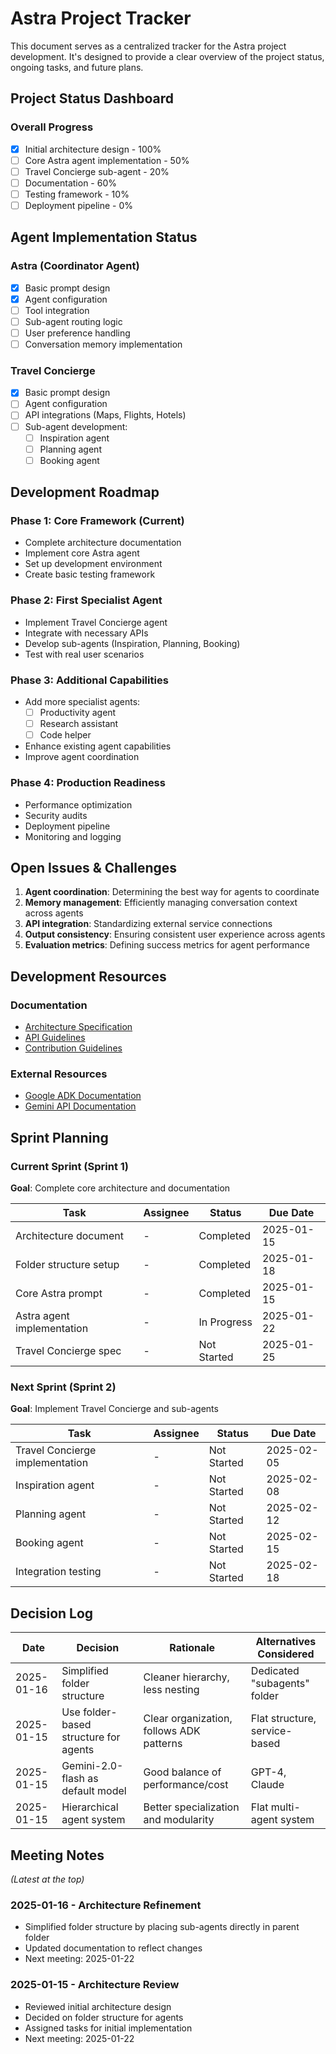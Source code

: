 # Astra Project Tracker

This document serves as a centralized tracker for the Astra project development. It's designed to provide a clear overview of the project status, ongoing tasks, and future plans.

## Project Status Dashboard

### Overall Progress
- [x] Initial architecture design - 100%
- [ ] Core Astra agent implementation - 50% 
- [ ] Travel Concierge sub-agent - 20%
- [ ] Documentation - 60%
- [ ] Testing framework - 10%
- [ ] Deployment pipeline - 0%

## Agent Implementation Status

### Astra (Coordinator Agent)
- [x] Basic prompt design
- [x] Agent configuration
- [ ] Tool integration
- [ ] Sub-agent routing logic
- [ ] User preference handling
- [ ] Conversation memory implementation

### Travel Concierge
- [x] Basic prompt design
- [ ] Agent configuration
- [ ] API integrations (Maps, Flights, Hotels)
- [ ] Sub-agent development:
  - [ ] Inspiration agent
  - [ ] Planning agent 
  - [ ] Booking agent

## Development Roadmap

### Phase 1: Core Framework (Current)
- Complete architecture documentation
- Implement core Astra agent
- Set up development environment
- Create basic testing framework

### Phase 2: First Specialist Agent
- Implement Travel Concierge agent
- Integrate with necessary APIs
- Develop sub-agents (Inspiration, Planning, Booking)
- Test with real user scenarios

### Phase 3: Additional Capabilities
- Add more specialist agents:
  - [ ] Productivity agent
  - [ ] Research assistant
  - [ ] Code helper
- Enhance existing agent capabilities
- Improve agent coordination

### Phase 4: Production Readiness
- Performance optimization
- Security audits
- Deployment pipeline
- Monitoring and logging

## Open Issues & Challenges

1. **Agent coordination**: Determining the best way for agents to coordinate
2. **Memory management**: Efficiently managing conversation context across agents
3. **API integration**: Standardizing external service connections
4. **Output consistency**: Ensuring consistent user experience across agents
5. **Evaluation metrics**: Defining success metrics for agent performance

## Development Resources

### Documentation
- [Architecture Specification](ARCHITECTURE.md)
- [API Guidelines](API.md)
- [Contribution Guidelines](CONTRIBUTING.md)

### External Resources
- [Google ADK Documentation](https://developers.google.com/adk)
- [Gemini API Documentation](https://ai.google.dev/docs/gemini_api)

## Sprint Planning

### Current Sprint (Sprint 1)
**Goal**: Complete core architecture and documentation

| Task | Assignee | Status | Due Date |
|------|----------|--------|----------|
| Architecture document | - | Completed | 2025-01-15 |
| Folder structure setup | - | Completed | 2025-01-18 |
| Core Astra prompt | - | Completed | 2025-01-15 |
| Astra agent implementation | - | In Progress | 2025-01-22 |
| Travel Concierge spec | - | Not Started | 2025-01-25 |

### Next Sprint (Sprint 2)
**Goal**: Implement Travel Concierge and sub-agents

| Task | Assignee | Status | Due Date |
|------|----------|--------|----------|
| Travel Concierge implementation | - | Not Started | 2025-02-05 |
| Inspiration agent | - | Not Started | 2025-02-08 |
| Planning agent | - | Not Started | 2025-02-12 |
| Booking agent | - | Not Started | 2025-02-15 |
| Integration testing | - | Not Started | 2025-02-18 |

## Decision Log

| Date | Decision | Rationale | Alternatives Considered |
|------|----------|-----------|-------------------------|
| 2025-01-16 | Simplified folder structure | Cleaner hierarchy, less nesting | Dedicated "subagents" folder |
| 2025-01-15 | Use folder-based structure for agents | Clear organization, follows ADK patterns | Flat structure, service-based |
| 2025-01-15 | Gemini-2.0-flash as default model | Good balance of performance/cost | GPT-4, Claude |
| 2025-01-15 | Hierarchical agent system | Better specialization and modularity | Flat multi-agent system |

## Meeting Notes
*(Latest at the top)*

### 2025-01-16 - Architecture Refinement
- Simplified folder structure by placing sub-agents directly in parent folder
- Updated documentation to reflect changes
- Next meeting: 2025-01-22

### 2025-01-15 - Architecture Review
- Reviewed initial architecture design
- Decided on folder structure for agents
- Assigned tasks for initial implementation
- Next meeting: 2025-01-22 